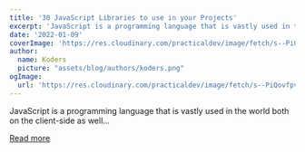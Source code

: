 ```yaml
---
title: '30 JavaScript Libraries to use in your Projects'
excerpt: 'JavaScript is a programming language that is vastly used in the world both on the client-side as well...'
date: '2022-01-09'
coverImage: 'https://res.cloudinary.com/practicaldev/image/fetch/s--PiQovfpv--/c_imagga_scale,f_auto,fl_progressive,h_420,q_auto,w_1000/https://dev-to-uploads.s3.amazonaws.com/uploads/articles/3aa4u0b1hwxidbp1r1te.png'
author:
  name: Koders
  picture: "assets/blog/authors/koders.png"
ogImage:
  url: 'https://res.cloudinary.com/practicaldev/image/fetch/s--PiQovfpv--/c_imagga_scale,f_auto,fl_progressive,h_420,q_auto,w_1000/https://dev-to-uploads.s3.amazonaws.com/uploads/articles/3aa4u0b1hwxidbp1r1te.png'
---
```


JavaScript is a programming language that is vastly used in the world both on the client-side as well...

[Read more](https://dev.to/devdefinitive/30-javascript-libraries-to-use-in-your-projects-1gd3)

